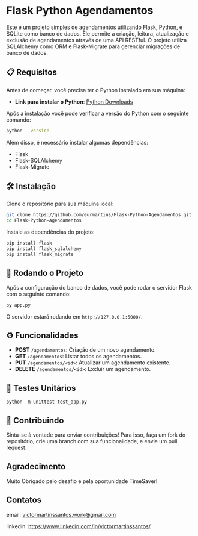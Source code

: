 
# Flask Python Agendamentos

Este é um projeto simples de agendamentos utilizando Flask, Python, e SQLite como banco de dados. Ele permite a criação, leitura, atualização e exclusão de agendamentos através de uma API RESTful. O projeto utiliza SQLAlchemy como ORM e Flask-Migrate para gerenciar migrações de banco de dados.

## 📋 Requisitos

Antes de começar, você precisa ter o Python instalado em sua máquina:

- **Link para instalar o Python**: [Python Downloads](https://www.python.org/downloads/)

Após a instalação você pode verificar a versão do Python com o seguinte comando:
```bash
python --version
```

Além disso, é necessário instalar algumas dependências:

- Flask
- Flask-SQLAlchemy
- Flask-Migrate

## 🛠️ Instalação

Clone o repositório para sua máquina local:

```bash
git clone https://github.com/eurmartins/Flask-Python-Agendamentos.git
cd Flask-Python-Agendamentos
```

Instale as dependências do projeto:

```bash
pip install flask
pip install flask_sqlalchemy
pip install flask_migrate
```
## 🚀 Rodando o Projeto

Após a configuração do banco de dados, você pode rodar o servidor Flask com o seguinte comando:

```bash
py app.py
```

O servidor estará rodando em `http://127.0.0.1:5000/`.

## ⚙️ Funcionalidades

- **POST** `/agendamentos`: Criação de um novo agendamento.
- **GET** `/agendamentos`: Listar todos os agendamentos.
- **PUT** `/agendamentos/<id>`: Atualizar um agendamento existente.
- **DELETE** `/agendamentos/<id>`: Excluir um agendamento.

## 🧪 Testes Unitários
```
python -m unittest test_app.py
```

## 🤝 Contribuindo
Sinta-se à vontade para enviar contribuições! Para isso, faça um fork do repositório, crie uma branch com sua funcionalidade, e envie um pull request.

## Agradecimento
Muito Obrigado pelo desafio e pela oportunidade TimeSaver!


## Contatos 

email: victormartinssantos.work@gmail.com

linkedin: https://www.linkedin.com/in/victormartinssantos/
